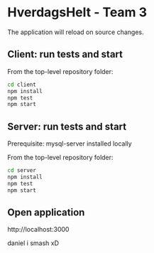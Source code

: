 # HverdagsHelt - Team 3

The application will reload on source changes.

## Client: run tests and start

From the top-level repository folder:

```sh
cd client
npm install
npm test
npm start
```

## Server: run tests and start

Prerequisite: mysql-server installed locally

From the top-level repository folder:

```sh
cd server
npm install
npm test
npm start
```

## Open application

http://localhost:3000

daniel i smash xD

